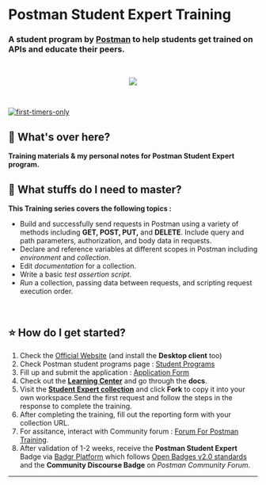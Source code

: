 # Postman Student Expert Training

### A student program by [Postman](https://www.postman.com/) to help students get trained on APIs and educate their peers.
<br>


<p align="center">
  <img src="https://blog.postman.com/wp-content/uploads/2021/01/student-program-hero.png">
</p>

<br>

[![first-timers-only](https://img.shields.io/badge/postman-student%20expert-orange?style=for-the-badge&logo=appveyor)](https://badgr.com/public/assertions/dTNNxrmkS2KzM5QZIu-v9A?identity__email=anjum.bijoy@gmail.com)

## :scroll: What's over here?
**Training materials &amp; my personal notes for **Postman Student Expert** program.**

## :scroll: What stuffs do I need to master?
**This Training series covers the following topics :**
- Build and successfully send requests in Postman using a variety of methods including **GET, POST, PUT,** and **DELETE**. Include query and path parameters, authorization, and body data in requests.
- Declare and reference variables at different scopes in Postman including _environment_ and _collection_.
- Edit _documentation_ for a collection.
- Write a basic _test assertion script_.
- _Run_ a collection, passing data between requests, and scripting request execution order.

<br>

## :star: How do I get started?

1. Check the [Official Website](https://www.postman.com/) (and install the **Desktop client** too)  <br>
1. Check Postman student programs page : [Student Programs](https://www.postman.com/company/student-program/) <br>
1. Fill up and submit the application : [Application Form](https://docs.google.com/forms/d/e/1FAIpQLSeXYUXbptNSve8dzquJzV6O3PtfWaSqx-Y1BjemYoM9m9168A/viewform) <br>
1. Check out the [**Learning Center**](https://learning.postman.com/) and go through the **docs**.
1. Visit the [**Student Expert collection**](https://bit.ly/student-workspace) and click **Fork** to copy it into your own workspace.Send the first request and follow the steps in the response to complete the training.
1. After completing the training, fill out the reporting form with your collection URL.
1. For assitance, interact with Community forum : [Forum For Postman Training](https://community.postman.com/c/training/38).  
1. After validation of 1-2 weeks, receive the **Postman Student Expert** Badge via [Badgr Platform](https://info.badgr.com/) which follows [Open Badges v2.0 standards](https://www.imsglobal.org/activity/digital-badges) and the **Community Discourse Badge** on _Postman Community Forum_.




----
